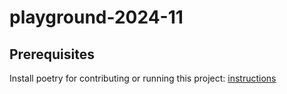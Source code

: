 # playground-2024-11

## Prerequisites

Install poetry for contributing or running this project: [instructions](https://python-poetry.org/docs/#installation)
